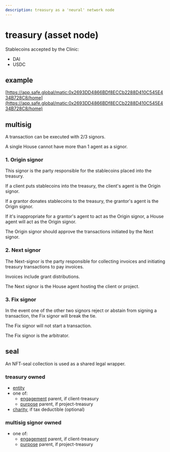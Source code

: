 ```yaml
---
description: treasury as a 'neural' network node
---
```


# treasury (asset node)

Stablecoins accepted by the Clinic:

* DAI
* USDC

## example

[https://app.safe.global/matic:0x2693DD4866BDf8ECCb2288D410C545E434B728C8/home](https://app.safe.global/matic:0x2693DD4866BDf8ECCb2288D410C545E434B728C8/home)

## multisig

A transaction can be executed with 2/3 signors.

A single House cannot have more than 1 agent as a signor.

### 1. Origin signor

This signor is the party responsible for the stablecoins placed into the treasury.

If a client puts stablecoins into the treasury, the client's agent is the Origin signor.

If a grantor donates stablecoins to the treasury, the grantor's agent is the Origin signor.

If it's inappropriate for a grantor's agent to act as the Origin signor, a House agent will act as the Origin signor.&#x20;

The Origin signor should approve the transactions initiated by the Next signor.

### 2. Next signor

The Next-signor is the party responsible for collecting invoices and initiating treasury transactions to pay invoices.

Invoices include grant distributions.

The Next signor is the House agent hosting the client or project.

### 3. Fix signor

In the event one of the other two signors reject or abstain from signing a transaction, the Fix signor will break the tie.

The Fix signor will not start a transaction.

The Fix signor is the arbitrator.

## seal

An NFT-seal collection is used as a shared legal wrapper.

### treasury owned

* [entity](../seal/entity.md)
* one of:
  * [engagement](../seal/retainer.md) parent, if client-treasury
  * [purpose](../seal/purpose.md) parent, if project-treasury
* [charity](../seal/charity.md), if tax deductible (optional)

### multisig signor owned

* one of:
  * [engagement](../seal/retainer.md) parent, if client-treasury
  * [purpose](../seal/purpose.md) parent, if project-treasury

